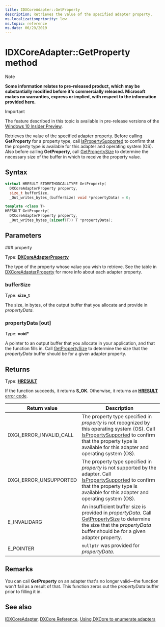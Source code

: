 ```yaml
---
title: IDXCoreAdapter::GetProperty
description: Retrieves the value of the specified adapter property.
ms.localizationpriority: low
ms.topic: reference
ms.date: 06/20/2019
---
```


# IDXCoreAdapter::GetProperty method

> [!NOTE]
> **Some information relates to pre-released product, which may be substantially modified before it's commercially released. Microsoft makes no warranties, express or implied, with respect to the information provided here.**

> [!IMPORTANT]
> The feature described in this topic is available in pre-release versions of the [Windows 10 Insider Preview](https://www.microsoft.com/software-download/windowsinsiderpreviewSDK).

Retrieves the value of the specified adapter property. Before calling **GetProperty** for a property type, call [IsPropertySupported](/windows/win32/dxcore/dxcore_interface/nf-dxcore_interface-idxcoreadapter-ispropertysupported) to confirm that the property type is available for this adapter and operating system (OS). Also before calling **GetProperty**, call [GetPropertySize](/windows/win32/dxcore/dxcore_interface/nf-dxcore_interface-idxcoreadapter-getpropertysize) to determine the necessary size of the buffer in which to receive the property value.

## Syntax

```cpp
virtual HRESULT STDMETHODCALLTYPE GetProperty(
  DXCoreAdapterProperty property,
  size_t bufferSize,
  _Out_writes_bytes_(bufferSize) void *propertyData) = 0;

template <class T>
HRESULT GetProperty( 
  DXCoreAdapterProperty property,
  _Out_writes_bytes_(sizeof(T)) T *propertyData);
```

## Parameters

### property

Type: **[DXCoreAdapterProperty](/windows/win32/dxcore/dxcore_interface/ne-dxcore_interface-dxcoreadapterproperty)**

The type of the property whose value you wish to retrieve. See the table in [DXCoreAdapterProperty](/windows/win32/dxcore/dxcore_interface/ne-dxcore_interface-dxcoreadapterproperty) for more info about each adapter property.

### bufferSize

Type: **size_t**

The size, in bytes, of the output buffer that you allocate and provide in *propertyData*.

### propertyData [out]

Type: **void\***

A pointer to an output buffer that you allocate in your application, and that the function fills in. Call [GetPropertySize](/windows/win32/dxcore/dxcore_interface/nf-dxcore_interface-idxcoreadapter-getpropertysize) to determine the size that the *propertyData* buffer should be for a given adapter property.

## Returns

Type: **[HRESULT](/windows/win32/com/structure-of-com-error-codes)**

If the function succeeds, it returns **S_OK**. Otherwise, it returns an [**HRESULT**](/windows/win32/com/structure-of-com-error-codes) [error code](/windows/win32/com/com-error-codes-10).

|Return value|Description|
|-|-|
|DXGI_ERROR_INVALID_CALL|The property type specified in *property* is not recognized by this operating system (OS). Call [IsPropertySupported](/windows/win32/dxcore/dxcore_interface/nf-dxcore_interface-idxcoreadapter-ispropertysupported) to confirm that the property type is available for this adapter and operating system (OS).|
|DXGI_ERROR_UNSUPPORTED|The property type specified in *property* is not supported by the adapter. Call [IsPropertySupported](/windows/win32/dxcore/dxcore_interface/nf-dxcore_interface-idxcoreadapter-ispropertysupported) to confirm that the property type is available for this adapter and operating system (OS).|
|E_INVALIDARG|An insufficient buffer size is provided in *propertyData*. Call [GetPropertySize](/windows/win32/dxcore/dxcore_interface/nf-dxcore_interface-idxcoreadapter-getpropertysize) to determine the size that the *propertyData* buffer should be for a given adapter property.|
|E_POINTER|`nullptr` was provided for *propertyData*.|

## Remarks

You can call **GetProperty** on an adapter that's no longer valid&mdash;the function won't fail as a result of that. This function zeros out the *propertyData* buffer prior to filling it in.

## See also

[IDXCoreAdapter](/windows/win32/dxcore/dxcore_interface/nn-dxcore_interface-idxcoreadapter), [DXCore Reference](/windows/win32/dxcore/dxcore-reference), [Using DXCore to enumerate adapters](/windows/win32/dxcore/dxcore-enum-adapters)
